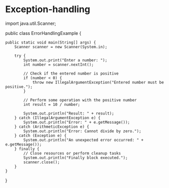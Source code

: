 # Exception-handling
import java.util.Scanner;

public class ErrorHandlingExample {

    public static void main(String[] args) {
        Scanner scanner = new Scanner(System.in);

        try {
            System.out.print("Enter a number: ");
            int number = scanner.nextInt();

            // Check if the entered number is positive
            if (number < 0) {
                throw new IllegalArgumentException("Entered number must be positive.");
            }

            // Perform some operation with the positive number
            int result = 10 / number;

            System.out.println("Result: " + result);
        } catch (IllegalArgumentException e) {
            System.out.println("Error: " + e.getMessage());
        } catch (ArithmeticException e) {
            System.out.println("Error: Cannot divide by zero.");
        } catch (Exception e) {
            System.out.println("An unexpected error occurred: " + e.getMessage());
        } finally {
            // Close resources or perform cleanup tasks
            System.out.println("Finally block executed.");
            scanner.close();
        }
    }
}
